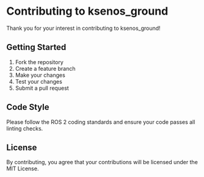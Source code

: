 # Contributing to ksenos_ground

Thank you for your interest in contributing to ksenos_ground!

## Getting Started

1. Fork the repository
2. Create a feature branch
3. Make your changes
4. Test your changes
5. Submit a pull request

## Code Style

Please follow the ROS 2 coding standards and ensure your code passes all linting checks.

## License

By contributing, you agree that your contributions will be licensed under the MIT License.
